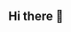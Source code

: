 ## Hi there 👋

<!--
# 👨‍💻 Edgar Haro — Full Stack Engineer & Tech Innovator  

[![LinkedIn](https://img.shields.io/badge/LinkedIn-EdgarHaro-blue?style=flat-square&logo=linkedin)](https://www.linkedin.com/in/ehzdev)  
[![Portfolio](https://img.shields.io/badge/Portfolio-Linktree-ff7b00?style=flat-square&logo=linktree)](https://linktr.ee/ehzdev)  
[![Email](https://img.shields.io/badge/Email-ehz.dev@gmail.com-red?style=flat-square&logo=gmail)](mailto:ehz.dev@gmail.com)  

---

## 🌟 About Me  

Hi there! I’m **Edgar Haro**, a **Software Engineer** from Guadalajara, México 🇲🇽.  
I’m passionate about building **digital ecosystems** that blend:  

- 🔹 **Web & Mobile Development** (Blazor, .NET, Flutter, Android)  
- 🔹 **Automation & Chatbots** (WhatsApp API, Telegram API, Flowise)  
- 🔹 **Data & BI** (ETL, Predictive Models, Power BI, Apache Superset)  
- 🔹 **Cloud & Servers** (Docker, Linux, DigitalOcean, Portainer)  
- 🔹 **AI Integration** (LLMs, RAG pipelines, embeddings, Pinecone, Quadrant)  
- 🔹 **E-commerce & ERP** (Shopify, WooCommerce, Epicor Kinetic)  

For me, **technology is more than just code** — it’s a way to transform how businesses work and how people connect 🌍.  

---

## 🚀 My Journey  

- 🎓 **Software Engineering (2010–2015)** @ Tecnológico Nacional de México  
- 📱 Started as **Android Dev** → built native apps in Java & Kotlin  
- 🏗️ Transitioned into **Full Stack Development** with .NET & Blazor  
- 🤖 Explored **automation & bots** for operations efficiency  
- 📊 Fell in love with **data** — BI dashboards, predictive analytics, and visualization  
- 🌐 Today, I design **end-to-end solutions**: web platforms, mobile apps, bots, BI, and ERP customizations.  

---

## 🛠️ Tech Toolbox  

```yaml
Languages:
  - C#
  - Java
  - Kotlin
  - Dart
  - JavaScript
  - TypeScript
  - Python
  - SQL

Frameworks:
  - .NET (Blazor, Razor Pages, Minimal APIs)
  - Angular
  - Next.js
  - Astro
  - Flutter
  - Laravel

Databases:
  - SQL Server
  - PostgreSQL
  - MySQL
  - MongoDB
  - Firestore

Tools:
  - Docker
  - Podman
  - Git
  - n8n
  - Firebase
  - Supabase

Cloud:
  - DigitalOcean
  - AWS (basic)
  - Azure (basic)

AI/ML:
  - GPT
  - Gemini
  - Embeddings
  - RAG
  - Flowise
```

fun_facts:
  - "🏍️ Love building solutions with the same energy as riding off-road trails."
  - "🧩 Problem-solver by nature — I enjoy breaking down complex systems."
  - "📚 Lifelong learner: self-taught in AI, BI, and automation."
  - "☕ Coffee-driven coder (don’t deploy without it)."
  - "📈 GitHub Stats"

contact:
  - "💌 Email: ehz.dev@gmail.com"
  - "🔗 LinkedIn: linkedin.com/in/ehzdev"
  - "🌍 Portfolio: linktr.ee/ehzdev"

quote:
  - "✨ Innovation is not about tools, it’s about mindset."
-->
